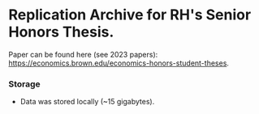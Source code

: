 # Replication Archive for RH's Senior Honors Thesis. 

Paper can be found here (see 2023 papers): https://economics.brown.edu/economics-honors-student-theses.

### Storage

- Data was stored locally (~15 gigabytes). 
